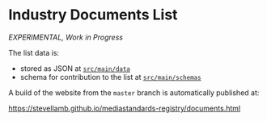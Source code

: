 Industry Documents List
=======================

_EXPERIMENTAL, Work in Progress_

The list data is:

* stored as JSON at [`src/main/data`](src/main/data/)
* schema for contribution to the list at [`src/main/schemas`](src/main/schemas/)

A build of the website from the `master` branch is automatically published at:

https://stevellamb.github.io/mediastandards-registry/documents.html
